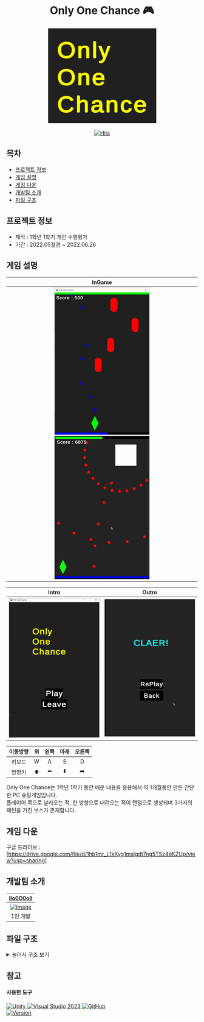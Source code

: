 <div align="center">
<h1>Only One Chance 🎮</h1>
<a href="#">
  <img alt="image" src="./ReadMe_Image/Title.png">
</a>
  
<!--타이틀 잘라서 넣어주기-->

[![Hits](https://hits.seeyoufarm.com/api/count/incr/badge.svg?url=https%3A%2F%2Fgithub.com%2FlIo0O0oIl%2F2022_1_Only_One_Chance&count_bg=%23EEEE0E&title_bg=%23555555&icon=&icon_color=%23E7E7E7&title=hits&edge_flat=false)](https://hits.seeyoufarm.com)

</div> <!--가운데 정렬은 여기까지-->


## 목차
- [프로젝트 정보](#프로젝트-정보)
- [게임 설명](#게임-설명)
- [게임 다운](#게임-다운)
- [개발팀 소개](#개발팀-소개)
- [파일 구조](#파일-구조)


## 프로젝트 정보
- 제작 : 1학년 1학기 개인 수행평가  
- 기간 : 2022.05월경 ~ 2022.06.26


## 게임 설명
<div align="center">

|  InGame   |
| :-------: |
| <a href="#"> <img alt="image" width="250" src="./ReadMe_Image/InGame1.png"><img alt="image" width="250" src="./ReadMe_Image/InGame2.png"> </a> |

|   Intro   |   Outro   |
|:---------:|:---------:|
| <a href="#"> <img alt="image" width="250" src="./ReadMe_Image/Intro.png"> </a> | <a href="#"> <img alt="image" width="250" src="./ReadMe_Image/Outro.png"> </a> |

<!-- 영상이 있으면 이곳에 넣어주기
| video |
| :---: |
| <a href=""> <img alt="video" width="" src=""> </a> |
-->

|이동방향|위|왼쪽|아래|오른쪽|
|:---:|:---:|:---:|:---:|:---:|
|키보드| W | A | S | D |
|방향키|⬆️|⬅️|⬇️|➡️|

</div>

Only One Chance는 1학년 1학기 동안 배운 내용을 응용해서 약 1개월동안 만든 간단한 PC 슈팅게임입니다.  
플레이어 쪽으로 날라오는 적, 한 방향으로 내려오는 적이 랜덤으로 생성되며 3가지의 패턴을 가진 보스가 존재합니다.


## 게임 다운
구글 드라이브 : [https://drive.google.com/file/d/1hb1mr_L1kKyg1mslgdt7ng5TSz4dKZUp/view?usp=sharing]


## 개발팀 소개
<div align="center">

| <a href="https://github.com/lIo0O0oIl"> lIo0O0oIl </a> |
| :-----------: |
| <a href="https://github.com/lIo0O0oIl"> <img alt="image" width="200" src="https://github.com/lIo0O0oIl.png"> </a> |
| 1인 개발 |

</div>


## 파일 구조
<details>
<summary>눌러서 구조 보기</summary>
  
```bash
2022_1_ONLY_ONE_CHANCE\ASSETS
├─1_Scenes
│      GameClaer.unity
│      GameOver.unity
│      Intro.unity
│      Play.unity
│
├─2_Scripts
│  │  ButtonEvent.cs
│  │  Leave.cs
│  │  Leave.cs.meta
│  │
│  └─GamePlay
│          AutoDestroyer.cs
│          Boss.cs
│          BossBullet.cs
│          BossHP.cs
│          Bullet.cs
│          Bulletile.cs
│          Enemy.cs
│          EnemySpawner.cs
│          Enemytile.cs
│          Mana.cs
│          ManaViewer.cs
│          Movement.cs
│          Player.cs
│          PlayerHP.cs
│          PlayerHPViewer.cs
│          PlayerScoreViewer.cs
│          ResultScoreViewer.cs
│          StageData.asset
│          StageData.cs
│
├─3_Prefabs
│      BossBullet.prefab
│      Bullet.prefab
│      Enemy.prefab
│
├─4_Sounds
         Rinne - Connect.mp3
```

</details>


## 참고
#### 사용한 도구
<div align="left"> <a href="#">
  
![Unity](https://img.shields.io/badge/unity-%23000000.svg?style=for-the-badge&logo=unity&logoColor=white)
![Visual Studio 2023](https://img.shields.io/badge/Visual%20Studio%202022-5C2D91?style=for-the-badge&logo=Visual%20Studio&logoColor=white)
![GitHub](https://img.shields.io/badge/GitHub-181717?style=for-the-badge&logo=GitHub&logoColor=white)  
![Version](https://img.shields.io/badge/Unity_Version-2021.3.8f1-blue?style=flat-square)
</a> </div>
